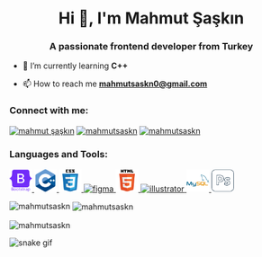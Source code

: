<h1 align="center">Hi 👋, I'm Mahmut Şaşkın</h1>
<h3 align="center">A passionate frontend developer from Turkey</h3>

- 🌱 I’m currently learning **C++**

- 📫 How to reach me **mahmutsaskn0@gmail.com**

<h3 align="left">Connect with me:</h3>
<p align="left">
<a href="https://linkedin.com/in/mahmut şaşkın" target="blank"><img align="center" src="https://raw.githubusercontent.com/rahuldkjain/github-profile-readme-generator/master/src/images/icons/Social/linked-in-alt.svg" alt="mahmut şaşkın" height="30" width="40" /></a>
<a href="https://instagram.com/mahmutsaskn" target="blank"><img align="center" src="https://raw.githubusercontent.com/rahuldkjain/github-profile-readme-generator/master/src/images/icons/Social/instagram.svg" alt="mahmutsaskn" height="30" width="40" /></a>
<a href="https://www.behance.net/mahmutsaskn" target="blank"><img align="center" src="https://raw.githubusercontent.com/rahuldkjain/github-profile-readme-generator/master/src/images/icons/Social/behance.svg" alt="mahmutsaskn" height="30" width="40" /></a>
</p>

<h3 align="left">Languages and Tools:</h3>
<p align="left"> <a href="https://getbootstrap.com" target="_blank" rel="noreferrer"> <img src="https://raw.githubusercontent.com/devicons/devicon/master/icons/bootstrap/bootstrap-plain-wordmark.svg" alt="bootstrap" width="40" height="40"/> </a> <a href="https://www.w3schools.com/cpp/" target="_blank" rel="noreferrer"> <img src="https://raw.githubusercontent.com/devicons/devicon/master/icons/cplusplus/cplusplus-original.svg" alt="cplusplus" width="40" height="40"/> </a> <a href="https://www.w3schools.com/css/" target="_blank" rel="noreferrer"> <img src="https://raw.githubusercontent.com/devicons/devicon/master/icons/css3/css3-original-wordmark.svg" alt="css3" width="40" height="40"/> </a> <a href="https://www.figma.com/" target="_blank" rel="noreferrer"> <img src="https://www.vectorlogo.zone/logos/figma/figma-icon.svg" alt="figma" width="40" height="40"/> </a> <a href="https://www.w3.org/html/" target="_blank" rel="noreferrer"> <img src="https://raw.githubusercontent.com/devicons/devicon/master/icons/html5/html5-original-wordmark.svg" alt="html5" width="40" height="40"/> </a> <a href="https://www.adobe.com/in/products/illustrator.html" target="_blank" rel="noreferrer"> <img src="https://www.vectorlogo.zone/logos/adobe_illustrator/adobe_illustrator-icon.svg" alt="illustrator" width="40" height="40"/> </a> <a href="https://www.mysql.com/" target="_blank" rel="noreferrer"> <img src="https://raw.githubusercontent.com/devicons/devicon/master/icons/mysql/mysql-original-wordmark.svg" alt="mysql" width="40" height="40"/> </a> <a href="https://www.photoshop.com/en" target="_blank" rel="noreferrer"> <img src="https://raw.githubusercontent.com/devicons/devicon/master/icons/photoshop/photoshop-line.svg" alt="photoshop" width="40" height="40"/> </a> </p>

<p><img align="left" src="https://github-readme-stats.vercel.app/api/top-langs?username=mahmutsaskn&show_icons=true&locale=en&layout=compact" alt="mahmutsaskn" /></p>

<p>&nbsp;<img align="center" src="https://github-readme-stats.vercel.app/api?username=mahmutsaskn&show_icons=true&locale=en" alt="mahmutsaskn" /></p>

<p><img align="center" src="https://github-readme-streak-stats.herokuapp.com/?user=mahmutsaskn&" alt="mahmutsaskn" /></p>



![snake gif](https://github.com/YOUR_USERNAME/mahmutsaskn/blob/output/github-contribution-grid-snake.gif)
